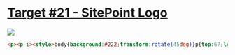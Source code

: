 # [Target #21 - SitePoint Logo](https://cssbattle.dev/play/21)

![](https://cssbattle.dev/targets/21.png)

```HTML
<p><p i><style>body{background:#222;transform:rotate(45deg)}p{top:67;left:126;position:fixed;height:80;width:30;color:2D9CDB;background:#f2994a;box-shadow:106q 40q}[i]{height:30;width:80;top:137;border-radius:0 8q 0 8q;box-shadow:53q -55q
```